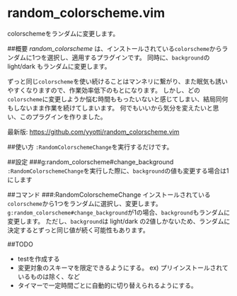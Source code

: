 # random_colorscheme.vim
colorschemeをランダムに変更します。

##概要
*random_colorscheme* は、インストールされている`colorscheme`からランダムに1つを選択し、適用するプラグインです。
同時に、`background`の light/dark もランダムに変更します。

ずっと同じ`colorscheme`を使い続けることはマンネリに繋がり、また眠気も誘いやすくなりますので、作業効率低下のもとになります。
しかし、どの`colorscheme`に変更しようか悩む時間ももったいないと感じてしまい、結局同何もしないまま作業を続けてしまいます。
何でもいいから気分を変えたいと思い、このプラグインを作りました。

最新版:
https://github.com/yyotti/random_colorscheme.vim

##使い方
`:RandomColorschemeChange`を実行するだけです。

##設定
###g:random_colorscheme#change_background
`:RandomColorschemeChange`を実行した際に、`background`の値も変更する場合は1にします

##コマンド
###:RandomColorschemeChange
インストールされている`colorscheme`から1つをランダムに選択し、変更します。
`g:random_colorscheme#change_background`が1の場合、`background`もランダムに変更します。
ただし、`background`は light/dark の2値しかないため、ランダムに決定するとずっと同じ値が続く可能性もあります。

##TODO
- testを作成する
- 変更対象のスキーマを限定できるようにする。
ex) プリインストールされているものは除く、など
- タイマーで一定時間ごとに自動的に切り替えられるようにする。
